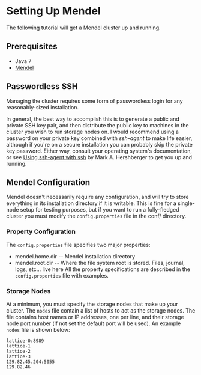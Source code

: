 Setting Up Mendel
==================

The following tutorial will get a Mendel cluster up and running.

Prerequisites
-------------
* Java 7
* [Mendel](http://www.cs.colostate.edu/~ctolooee/Mendel)

Passwordless SSH
----------------

Managing the cluster requires some form of passwordless login for any reasonably-sized installation.

In general, the best way to accomplish this is to generate a public and private SSH key pair, and then distribute the public key to machines in the cluster you wish to run storage nodes on.  I would recommend using a password on your private key combined with *ssh-agent* to make life easier, although if you're on a secure installation you can probably skip the private key password.  Either way, consult your operating system's documentation, or see [Using ssh-agent with ssh](http://mah.everybody.org/docs/ssh) by Mark A. Hershberger to get you up and running.

Mendel Configuration
--------------------

Mendel doesn't necessarily require any configuration, and will try to store everything in its installation directory if it is writable. This is fine for a single-node setup for testing purposes, but if you want to run a fully-fledged cluster you must modify the `config.properties` file in the conf/ directory.

### Property Configuration
The `config.properties` file specifies two major properties:
* mendel.home.dir -- Mendel installation directory
* mendel.root.dir -- Where the file system root is stored. Files, journal, logs, etc... live here
All the property specifications are described in the `config.properties` file with examples.

### Storage Nodes

At a minimum, you must specify the storage nodes that make up your cluster. The `nodes` file contain a list of hosts to act as the storage nodes. The file contains host names or IP addresses, one per line, and their storage node port number (if not set the default port will be used). An example `nodes` file is shown below:
```
lattice-0:8989
lattice-1
lattice-2
lattice-3
129.82.45.204:5055
129.82.46
```
